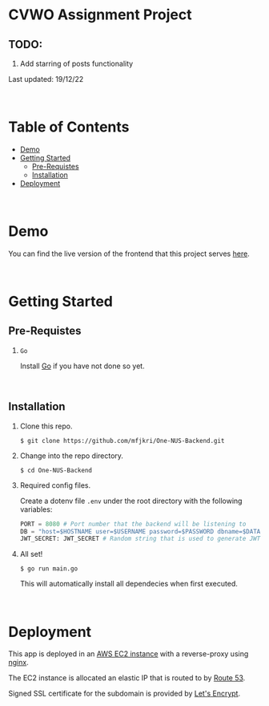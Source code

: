 # CVWO Assignment Project

## TODO:

1. Add starring of posts functionality

Last updated: 19/12/22

<br/>

# Table of Contents

- [Demo](#demo)
- [Getting Started](#getting-started)
  - [Pre-Requistes](#pre-requistes)
  - [Installation](#installation)
- [Deployment](#deployment)

<br/>

# Demo

You can find the live version of the frontend that this project serves [here](https://app.onenus.link).

<br/>

# Getting Started

## Pre-Requistes

1. `Go`

   Install [Go](https://go.dev/doc/install) if you have not done so yet.

<br/>

## Installation

1. Clone this repo.
   ```
   $ git clone https://github.com/mfjkri/One-NUS-Backend.git
   ```
2. Change into the repo directory.

   ```
   $ cd One-NUS-Backend
   ```

3. Required config files.

   Create a dotenv file `.env` under the root directory with the following variables:

   ```python
   PORT = 8080 # Port number that the backend will be listening to
   DB = "host=$HOSTNAME user=$USERNAME password=$PASSWORD dbname=$DATABASE_NAME port=$PORT_NUMBER sslmode=disable" # Credentials to connect to database
   JWT_SECRET: JWT_SECRET # Random string that is used to generate JWT tokens
   ```

4. All set!

   ```
   $ go run main.go
   ```

   This will automatically install all dependecies when first executed.

<br/>

# Deployment

This app is deployed in an [AWS EC2 instance](https://aws.amazon.com/ec2/) with a reverse-proxy using [nginx](https://www.nginx.com).

The EC2 instance is allocated an elastic IP that is routed to by [Route 53](https://aws.amazon.com/route53/).

Signed SSL certificate for the subdomain is provided by [Let's Encrypt](https://letsencrypt.org/).
